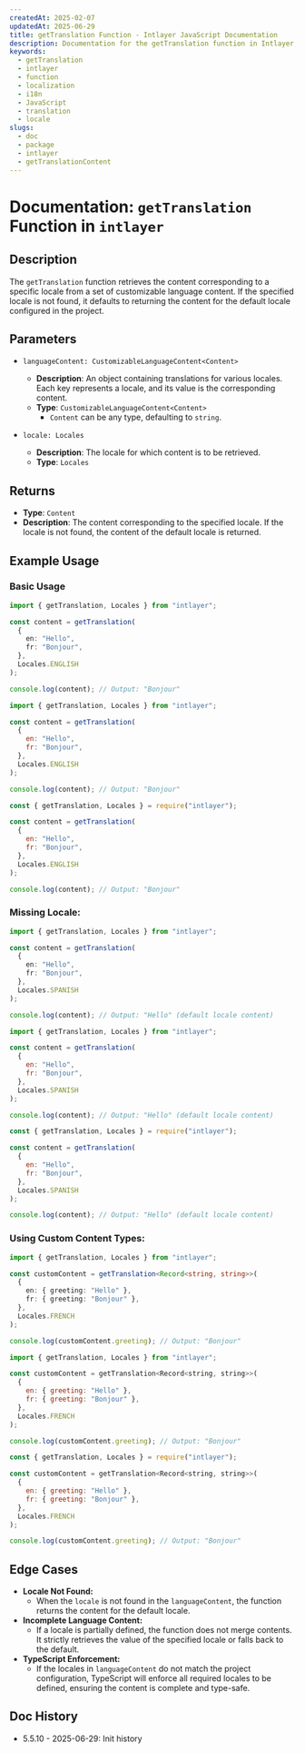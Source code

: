 ```yaml
---
createdAt: 2025-02-07
updatedAt: 2025-06-29
title: getTranslation Function - Intlayer JavaScript Documentation
description: Documentation for the getTranslation function in Intlayer, which retrieves localized content for specific locales with fallback to default locale.
keywords:
  - getTranslation
  - intlayer
  - function
  - localization
  - i18n
  - JavaScript
  - translation
  - locale
slugs:
  - doc
  - package
  - intlayer
  - getTranslationContent
---
```


# Documentation: `getTranslation` Function in `intlayer`

## Description

The `getTranslation` function retrieves the content corresponding to a specific locale from a set of customizable language content. If the specified locale is not found, it defaults to returning the content for the default locale configured in the project.

## Parameters

- `languageContent: CustomizableLanguageContent<Content>`

  - **Description**: An object containing translations for various locales. Each key represents a locale, and its value is the corresponding content.
  - **Type**: `CustomizableLanguageContent<Content>`
    - `Content` can be any type, defaulting to `string`.

- `locale: Locales`

  - **Description**: The locale for which content is to be retrieved.
  - **Type**: `Locales`

## Returns

- **Type**: `Content`
- **Description**: The content corresponding to the specified locale. If the locale is not found, the content of the default locale is returned.

## Example Usage

### Basic Usage

```typescript codeFormat="typescript"
import { getTranslation, Locales } from "intlayer";

const content = getTranslation(
  {
    en: "Hello",
    fr: "Bonjour",
  },
  Locales.ENGLISH
);

console.log(content); // Output: "Bonjour"
```

```javascript codeFormat="esm"
import { getTranslation, Locales } from "intlayer";

const content = getTranslation(
  {
    en: "Hello",
    fr: "Bonjour",
  },
  Locales.ENGLISH
);

console.log(content); // Output: "Bonjour"
```

```javascript codeFormat="commonjs"
const { getTranslation, Locales } = require("intlayer");

const content = getTranslation(
  {
    en: "Hello",
    fr: "Bonjour",
  },
  Locales.ENGLISH
);

console.log(content); // Output: "Bonjour"
```

### Missing Locale:

```typescript codeFormat="typescript"
import { getTranslation, Locales } from "intlayer";

const content = getTranslation(
  {
    en: "Hello",
    fr: "Bonjour",
  },
  Locales.SPANISH
);

console.log(content); // Output: "Hello" (default locale content)
```

```javascript codeFormat="esm"
import { getTranslation, Locales } from "intlayer";

const content = getTranslation(
  {
    en: "Hello",
    fr: "Bonjour",
  },
  Locales.SPANISH
);

console.log(content); // Output: "Hello" (default locale content)
```

```javascript codeFormat="commonjs"
const { getTranslation, Locales } = require("intlayer");

const content = getTranslation(
  {
    en: "Hello",
    fr: "Bonjour",
  },
  Locales.SPANISH
);

console.log(content); // Output: "Hello" (default locale content)
```

### Using Custom Content Types:

```typescript codeFormat="typescript"
import { getTranslation, Locales } from "intlayer";

const customContent = getTranslation<Record<string, string>>(
  {
    en: { greeting: "Hello" },
    fr: { greeting: "Bonjour" },
  },
  Locales.FRENCH
);

console.log(customContent.greeting); // Output: "Bonjour"
```

```javascript codeFormat="esm"
import { getTranslation, Locales } from "intlayer";

const customContent = getTranslation<Record<string, string>>(
  {
    en: { greeting: "Hello" },
    fr: { greeting: "Bonjour" },
  },
  Locales.FRENCH
);

console.log(customContent.greeting); // Output: "Bonjour"
```

```javascript codeFormat="commonjs"
const { getTranslation, Locales } = require("intlayer");

const customContent = getTranslation<Record<string, string>>(
  {
    en: { greeting: "Hello" },
    fr: { greeting: "Bonjour" },
  },
  Locales.FRENCH
);

console.log(customContent.greeting); // Output: "Bonjour"
```

## Edge Cases

- **Locale Not Found:**
  - When the `locale` is not found in the `languageContent`, the function returns the content for the default locale.
- **Incomplete Language Content:**
  - If a locale is partially defined, the function does not merge contents. It strictly retrieves the value of the specified locale or falls back to the default.
- **TypeScript Enforcement:**
  - If the locales in `languageContent` do not match the project configuration, TypeScript will enforce all required locales to be defined, ensuring the content is complete and type-safe.

## Doc History

- 5.5.10 - 2025-06-29: Init history
